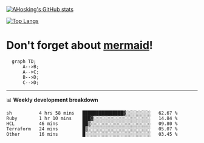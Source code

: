[![AHosking's GitHub stats](https://github-readme-stats.vercel.app/api?username=ahosking&count_private=true&show_icons=true&theme=onedark&hide_rank=true&include_all_commits=true)](https://github.com/ahosking)

[![Top Langs](https://github-readme-stats.vercel.app/api/top-langs/?username=ahosking&layout=compact&theme=onedark)](https://github.com/ahosking)


# Don't forget about [mermaid](https://github.blog/2022-02-14-include-diagrams-markdown-files-mermaid/)!

```mermaid
  graph TD;
      A-->B;
      A-->C;
      B-->D;
      C-->D;
```
-------

📊 **Weekly development breakdown**

<!--START_SECTION:waka-->

```text
sh          4 hrs 58 mins   ███████████████▓░░░░░░░░░   62.67 %
Ruby        1 hr 10 mins    ███▓░░░░░░░░░░░░░░░░░░░░░   14.84 %
HCL         46 mins         ██▒░░░░░░░░░░░░░░░░░░░░░░   09.80 %
Terraform   24 mins         █▒░░░░░░░░░░░░░░░░░░░░░░░   05.07 %
Other       16 mins         █░░░░░░░░░░░░░░░░░░░░░░░░   03.45 %
```

<!--END_SECTION:waka-->
